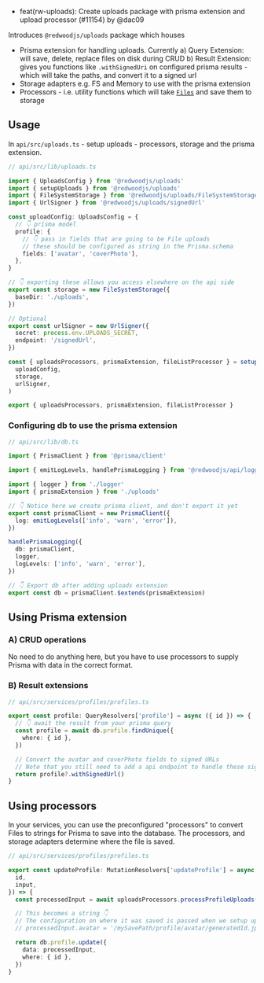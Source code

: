 - feat(rw-uploads): Create uploads package with prisma extension and upload processor (#11154) by @dac09

Introduces `@redwoodjs/uploads` package which houses

- Prisma extension for handling uploads. Currently
  a) Query Extension: will save, delete, replace files on disk during CRUD
  b) Result Extension: gives you functions like `.withSignedUri` on configured prisma results - which will take the paths, and convert it to a signed url
- Storage adapters e.g. FS and Memory to use with the prisma extension
- Processors - i.e. utility functions which will take [`Files`](https://developer.mozilla.org/en-US/docs/Web/API/File) and save them to storage

## Usage

In `api/src/uploads.ts` - setup uploads - processors, storage and the prisma extension.

```ts
// api/src/lib/uploads.ts

import { UploadsConfig } from '@redwoodjs/uploads'
import { setupUploads } from '@redwoodjs/uploads'
import { FileSystemStorage } from '@redwoodjs/uploads/FileSystemStorage'
import { UrlSigner } from '@redwoodjs/uploads/signedUrl'

const uploadConfig: UploadsConfig = {
  // 👇 prisma model
  profile: {
    // 👇 pass in fields that are going to be File uploads
    // these should be configured as string in the Prisma.schema
    fields: ['avatar', 'coverPhoto'],
  },
}

// 👇 exporting these allows you access elsewhere on the api side
export const storage = new FileSystemStorage({
  baseDir: './uploads',
})

// Optional
export const urlSigner = new UrlSigner({
  secret: process.env.UPLOADS_SECRET,
  endpoint: '/signedUrl',
})

const { uploadsProcessors, prismaExtension, fileListProcessor } = setupUploads(
  uploadConfig,
  storage,
  urlSigner,
)

export { uploadsProcessors, prismaExtension, fileListProcessor }
```

### Configuring db to use the prisma extension

```ts
// api/src/lib/db.ts

import { PrismaClient } from '@prisma/client'

import { emitLogLevels, handlePrismaLogging } from '@redwoodjs/api/logger'

import { logger } from './logger'
import { prismaExtension } from './uploads'

// 👇 Notice here we create prisma client, and don't export it yet
export const prismaClient = new PrismaClient({
  log: emitLogLevels(['info', 'warn', 'error']),
})

handlePrismaLogging({
  db: prismaClient,
  logger,
  logLevels: ['info', 'warn', 'error'],
})

// 👇 Export db after adding uploads extension
export const db = prismaClient.$extends(prismaExtension)
```

## Using Prisma extension

### A) CRUD operations

No need to do anything here, but you have to use processors to supply Prisma with data in the correct format.

### B) Result extensions

```ts
// api/src/services/profiles/profiles.ts

export const profile: QueryResolvers['profile'] = async ({ id }) => {
  // 👇 await the result from your prisma query
  const profile = await db.profile.findUnique({
    where: { id },
  })

  // Convert the avatar and coverPhoto fields to signed URLs
  // Note that you still need to add a api endpoint to handle these signed urls
  return profile?.withSignedUrl()
}
```

## Using processors

In your services, you can use the preconfigured "processors" to convert Files to strings for Prisma to save into the database. The processors, and storage adapters determine where the file is saved.

```ts
// api/src/services/profiles/profiles.ts

export const updateProfile: MutationResolvers['updateProfile'] = async ({
  id,
  input,
}) => {
  const processedInput = await uploadsProcessors.processProfileUploads(input)

  // This becomes a string 👇
  // The configuration on where it was saved is passed when we setup uploads in src/lib/uploads.ts
  // processedInput.avatar = '/mySavePath/profile/avatar/generatedId.jpg'

  return db.profile.update({
    data: processedInput,
    where: { id },
  })
}
```

